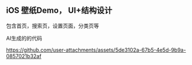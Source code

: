 ## iOS 壁纸Demo， UI+结构设计

包含首页，搜索页，设置页面，分类页等

AI生成的的代码

https://github.com/user-attachments/assets/5de3102a-67b5-4e5d-9b9a-0857021b32af


